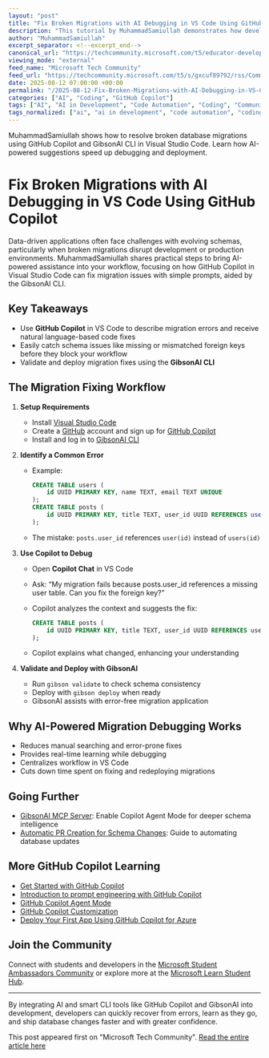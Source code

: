 ```yaml
---
layout: "post"
title: "Fix Broken Migrations with AI Debugging in VS Code Using GitHub Copilot"
description: "This tutorial by MuhammadSamiullah demonstrates how developers can leverage GitHub Copilot and the GibsonAI CLI within Visual Studio Code to identify and resolve broken database migrations efficiently. You’ll learn how to use AI-powered natural language prompts to fix schema issues and validate changes, reducing manual troubleshooting and error investigation."
author: "MuhammadSamiullah"
excerpt_separator: <!--excerpt_end-->
canonical_url: "https://techcommunity.microsoft.com/t5/educator-developer-blog/fix-broken-migrations-with-ai-powered-debugging-in-vs-code-using/ba-p/4439418"
viewing_mode: "external"
feed_name: "Microsoft Tech Community"
feed_url: "https://techcommunity.microsoft.com/t5/s/gxcuf89792/rss/Community"
date: 2025-08-12 07:00:00 +00:00
permalink: "/2025-08-12-Fix-Broken-Migrations-with-AI-Debugging-in-VS-Code-Using-GitHub-Copilot.html"
categories: ["AI", "Coding", "GitHub Copilot"]
tags: ["AI", "AI in Development", "Code Automation", "Coding", "Community", "Database Migration", "Dev Workflow", "Developer Productivity", "Foreign Key", "GibsonAI CLI", "GitHub Copilot", "Migration Debugging", "Natural Language Prompts", "Prompt Engineering", "Schema Validation", "SQL", "Visual Studio Code", "VS Code Extensions"]
tags_normalized: ["ai", "ai in development", "code automation", "coding", "community", "database migration", "dev workflow", "developer productivity", "foreign key", "gibsonai cli", "github copilot", "migration debugging", "natural language prompts", "prompt engineering", "schema validation", "sql", "visual studio code", "vs code extensions"]
---
```


MuhammadSamiullah shows how to resolve broken database migrations using GitHub Copilot and GibsonAI CLI in Visual Studio Code. Learn how AI-powered suggestions speed up debugging and deployment.<!--excerpt_end-->

# Fix Broken Migrations with AI Debugging in VS Code Using GitHub Copilot

Data-driven applications often face challenges with evolving schemas, particularly when broken migrations disrupt development or production environments. MuhammadSamiullah shares practical steps to bring AI-powered assistance into your workflow, focusing on how GitHub Copilot in Visual Studio Code can fix migration issues with simple prompts, aided by the GibsonAI CLI.

## Key Takeaways

- Use **GitHub Copilot** in VS Code to describe migration errors and receive natural language-based code fixes
- Easily catch schema issues like missing or mismatched foreign keys before they block your workflow
- Validate and deploy migration fixes using the **GibsonAI CLI**

## The Migration Fixing Workflow

1. **Setup Requirements**
    - Install [Visual Studio Code](https://code.visualstudio.com/)
    - Create a [GitHub](https://github.com/) account and sign up for [GitHub Copilot](https://github.com/features/copilot)
    - Install and log in to [GibsonAI CLI](https://docs.gibsonai.com/reference/cli-quickstart)

2. **Identify a Common Error**
    - Example:

        ```sql
        CREATE TABLE users (
            id UUID PRIMARY KEY, name TEXT, email TEXT UNIQUE
        );
        CREATE TABLE posts (
            id UUID PRIMARY KEY, title TEXT, user_id UUID REFERENCES user(id)
        );
        ```

    - The mistake: `posts.user_id` references `user(id)` instead of `users(id)`

3. **Use Copilot to Debug**
    - Open **Copilot Chat** in VS Code
    - Ask: “My migration fails because posts.user_id references a missing user table. Can you fix the foreign key?”
    - Copilot analyzes the context and suggests the fix:

        ```sql
        CREATE TABLE posts (
            id UUID PRIMARY KEY, title TEXT, user_id UUID REFERENCES users(id)
        );
        ```

    - Copilot explains what changed, enhancing your understanding

4. **Validate and Deploy with GibsonAI**
    - Run `gibson validate` to check schema consistency
    - Deploy with `gibson deploy` when ready
    - GibsonAI assists with error-free migration application

## Why AI-Powered Migration Debugging Works

- Reduces manual searching and error-prone fixes
- Provides real-time learning while debugging
- Centralizes workflow in VS Code
- Cuts down time spent on fixing and redeploying migrations

## Going Further

- [GibsonAI MCP Server](https://docs.gibsonai.com/ai/mcp-server): Enable Copilot Agent Mode for deeper schema intelligence
- [Automatic PR Creation for Schema Changes](https://docs.gibsonai.com/guides/automatic-pr-creation-for-database-schema-change): Guide to automating database updates

## More GitHub Copilot Learning

- [Get Started with GitHub Copilot](https://learn.microsoft.com/en-us/training/modules/get-started-github-copilot?wt.mc_id=studentamb_202028)
- [Introduction to prompt engineering with GitHub Copilot](https://learn.microsoft.com/en-us/training/modules/introduction-prompt-engineering-with-github-copilot?wt.mc_id=studentamb_202028)
- [GitHub Copilot Agent Mode](https://code.visualstudio.com/docs/copilot/chat/chat-agent-mode?wt.mc_id=studentamb_202028)
- [GitHub Copilot Customization](https://code.visualstudio.com/docs/copilot/copilot-customization?wt.mc_id=studentamb_202028)
- [Deploy Your First App Using GitHub Copilot for Azure](https://techcommunity.microsoft.com/blog/educatordeveloperblog/deploy-your-first-app-using-github-copilot-for-azure-a-beginner%E2%80%99s-guide/4393515?wt.mc_id=studentamb_202028)

## Join the Community

Connect with students and developers in the [Microsoft Student Ambassadors Community](https://go.microsoft.com/fwlink/?linkid=2252687) or explore more at the [Microsoft Learn Student Hub](https://learn.microsoft.com/en-us/training/student-hub?wt.mc_id=studentamb_202028).

---

By integrating AI and smart CLI tools like GitHub Copilot and GibsonAI into development, developers can quickly recover from errors, learn as they go, and ship database changes faster and with greater confidence.

This post appeared first on "Microsoft Tech Community". [Read the entire article here](https://techcommunity.microsoft.com/t5/educator-developer-blog/fix-broken-migrations-with-ai-powered-debugging-in-vs-code-using/ba-p/4439418)
